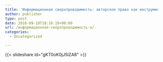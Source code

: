```yaml
---
title: 'Информационная сверхпроводимость: авторское право как инструмент развития'
author: publisher
type: post
date: 2016-09-10T18:16:19+00:00
url: /информационная-сверхпроводимость-а/
categories:
  - Uncategorized

---
```

{{< slideshare id="gKT0oK0jJ5lZA8" >}}